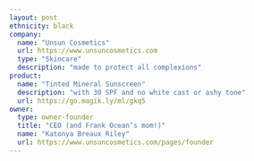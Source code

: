 ```yaml
---
layout: post
ethnicity: black
company:
  name: "Unsun Cosmetics"
  url: https://www.unsuncosmetics.com
  type: "Skincare"
  description: "made to protect all complexions"
product:
  name: "Tinted Mineral Sunscreen"
  description: "with 30 SPF and no white cast or ashy tone"
  url: https://go.magik.ly/ml/gkq5
owner:
  type: owner-founder
  title: "CEO (and Frank Ocean’s mom!)"
  name: "Katonya Breaux Riley"
  url: https://www.unsuncosmetics.com/pages/founder
---
```

